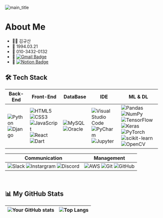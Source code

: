 ![main_title](https://github.com/kimgusan/kimgusan/assets/156397911/081a7f3e-6b2f-4630-a769-3f7c9df34709)


# About Me
- 🙋‍♂️ 김규산
- 🎊 1994.03.21 
- 📱 010-3432-0132
- 📧 [![Gmail Badge](https://img.shields.io/badge/Gmail-d14836?style=flat-square&logo=Gmail&logoColor=white&link=mailto:seinee114@gmail.com)](mailto:kimkyusan94@gmail.com) 
- 📗 [![Notion Badge](https://img.shields.io/badge/Notion-000000?style=flat-square&logo=Notion&logoColor=white&link=https://sunrise-digestion-20d.notion.site/Kyusan-Kim-260c2c93311c472482a9e113eec4add3?pvs=4)](https://sunrise-digestion-20d.notion.site/Kyusan-Kim-260c2c93311c472482a9e113eec4add3?pvs=4)


## 🛠️ Tech Stack

| Back-End | Front-End | DataBase | IDE | ML & DL |
|----------|-----------|----------|-----|---------|
| ![Python](https://img.shields.io/badge/Python-3776AB?style=plastic&logo=Python&logoColor=white) ![Django](https://img.shields.io/badge/Django-092E20?style=plastic&logo=Django&logoColor=white) | ![HTML5](https://img.shields.io/badge/HTML5-E34F26?style=plastic&logo=html5&logoColor=white) ![CSS3](https://img.shields.io/badge/CSS3-1572B6?style=plastic&logo=css3&logoColor=white) ![JavaScript](https://img.shields.io/badge/JavaScript-F7DF1E?style=plastic&logo=JavaScript&logoColor=black) ![React](https://img.shields.io/badge/React-61DAFB?style=plastic&logo=React&logoColor=black) ![Dart](https://img.shields.io/badge/Dart-0175C2?style=plastic&logo=Dart&logoColor=white)| ![MySQL](https://img.shields.io/badge/MySQL-4479A1?style=plastic&logo=MySQL&logoColor=white) ![Oracle](https://img.shields.io/badge/Oracle-f80000?style=plastic&logo=Oracle&logoColor=white) | ![Visual Studio Code](https://img.shields.io/badge/Visual%20Studio%20Code-007ACC?style=plastic&logo=Visual%20Studio%20Code&logoColor=white) ![PyCharm](https://img.shields.io/badge/PyCharm-000000?style=plastic&logo=PyCharm&logoColor=white)  ![Jupyter](https://img.shields.io/badge/Jupyter-F37626?style=plastic&logo=Jupyter&logoColor=white) | ![Pandas](https://img.shields.io/badge/Pandas-150458?style=plastic&logo=Pandas&logoColor=white) ![NumPy](https://img.shields.io/badge/NumPy-013243?style=plastic&logo=NumPy&logoColor=white) ![TensorFlow](https://img.shields.io/badge/TensorFlow-FF6F00?style=plastic&logo=TensorFlow&logoColor=white) ![Keras](https://img.shields.io/badge/Keras-D00000?style=plastic&logo=Keras&logoColor=white) ![PyTorch](https://img.shields.io/badge/PyTorch-EE4C2C?style=plastic&logo=PyTorch&logoColor=white) ![scikit-learn](https://img.shields.io/badge/scikit--learn-F7931E?style=plastic&logo=scikit-learn&logoColor=white) ![OpenCV](https://img.shields.io/badge/OpenCV-5C3EE8?style=plastic&logo=OpenCV&logoColor=white) |


| Communication | Management|
|----------|-----------|
| ![Slack](https://img.shields.io/badge/Slack-4a15fb?style=plastic&logo=Slack&logoColor=white) ![Instargram](https://img.shields.io/badge/Instagram-ff69b4?style=plastic&logo=Instagram&logoColor=white)  ![Discord](https://img.shields.io/badge/Discord-5865F2?style=plastic&logo=Discord&logoColor=white) | ![AWS](https://img.shields.io/badge/AWS-232F3E?style=plastic&logo=Amazon%20AWS&logoColor=white) ![Git](https://img.shields.io/badge/Git-F05032?style=plastic&logo=Git&logoColor=white) ![GitHub](https://img.shields.io/badge/GitHub-181717?style=plastic&logo=GitHub&logoColor=white) 

<br/>

## 📊 My GitHub Stats

| ![Your GitHub stats](https://github-readme-stats.vercel.app/api?username=kimgusan&show_icons=true&theme=radical) | ![Top Langs](https://github-readme-stats.vercel.app/api/top-langs/?username=kimgusan&layout=compact) |
| ------------------------------------------------------------------------------------------------------------- | ---------------------------------------------------------------------------------------------------- |
